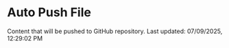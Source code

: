 # Auto Push File

Content that will be pushed to GitHub repository.
Last updated: 07/09/2025, 12:29:02 PM